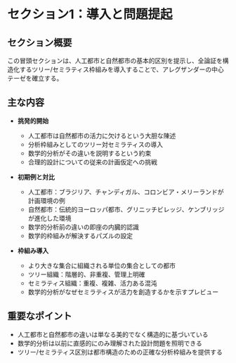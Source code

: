 # セクション1：導入と問題提起

## セクション概要
この冒頭セクションは、人工都市と自然都市の基本的区別を提示し、全論証を構造化するツリー/セミラティス枠組みを導入することで、アレグザンダーの中心テーゼを確立する。

## 主な内容
- **挑発的開始**
  - 人工都市は自然都市の活力に欠けるという大胆な陳述
  - 分析枠組みとしてのツリー対セミラティスの導入
  - 数学的分析がその違いを説明するという約束
  - 合理的設計についての従来の計画仮定への挑戦

- **初期例と対比**
  - 人工都市：ブラジリア、チャンディガル、コロンビア・メリーランドが計画環境の例
  - 自然都市：伝統的ヨーロッパ都市、グリニッチビレッジ、ケンブリッジが進化した環境
  - 数学的分析前の違いの即座の内臓的認識
  - 数学的枠組みが解決するパズルの設定

- **枠組み導入**
  - より大きな集合に組織される単位の集合としての都市
  - ツリー組織：階層的、非重複、管理上明確
  - セミラティス組織：重複、複雑、活力ある混沌
  - 数学的分析がなぜセミラティスが活力を創造するかを示すプレビュー

## 重要なポイント
- 人工都市と自然都市の違いは単なる美的でなく構造的に基づいている
- 数学的分析は以前に直感的にのみ理解された設計問題を照明できる
- ツリー/セミラティス区別は都市構造のための正確な分析枠組みを提供する